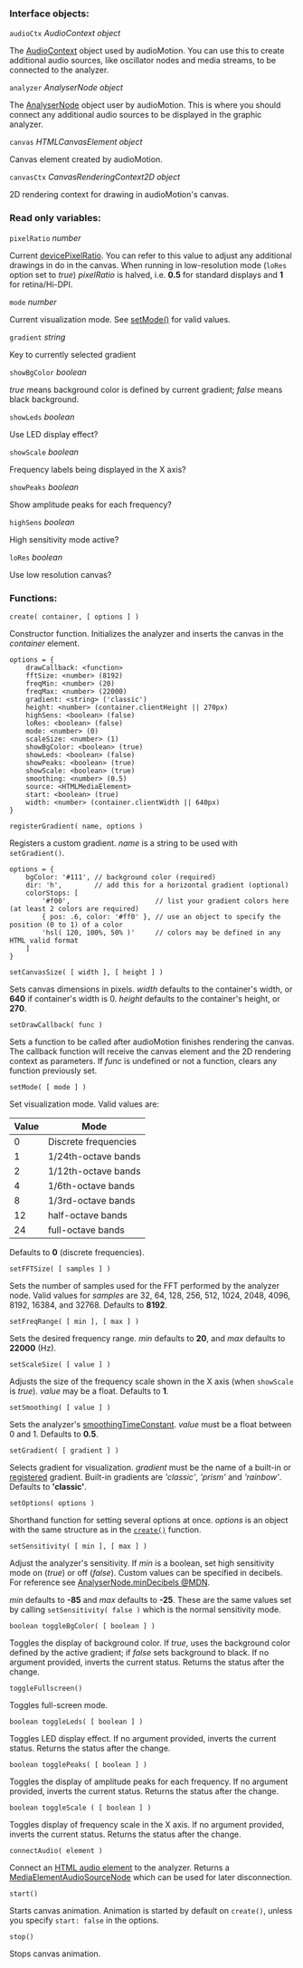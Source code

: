 ### Interface objects:

`audioCtx` *AudioContext object*

The [AudioContext](https://developer.mozilla.org/en-US/docs/Web/API/AudioContext) object used by audioMotion. You can use this to create additional audio sources, like oscillator nodes and media streams, to be connected to the analyzer.

`analyzer` *AnalyserNode object*

The [AnalyserNode](https://developer.mozilla.org/en-US/docs/Web/API/AnalyserNode) object user by audioMotion. This is where you should connect any additional audio sources to be displayed in the graphic analyzer.

`canvas` *HTMLCanvasElement object*

Canvas element created by audioMotion.

`canvasCtx` *CanvasRenderingContext2D object*

2D rendering context for drawing in audioMotion's canvas.

### Read only variables:

`pixelRatio` *number*

Current [devicePixelRatio](https://developer.mozilla.org/en-US/docs/Web/API/Window/devicePixelRatio). You can refer to this value to adjust any additional drawings in do in the canvas. When running in low-resolution mode (`loRes` option set to *true*) *pixelRatio* is halved, i.e. **0.5** for standard displays and **1** for retina/Hi-DPI.

`mode` *number*

Current visualization mode. See [setMode()](#set-mode) for valid values.

`gradient` *string*

Key to currently selected gradient

`showBgColor` *boolean*

*true* means background color is defined by current gradient; *false* means black background.

`showLeds` *boolean*

Use LED display effect?

`showScale` *boolean*

Frequency labels being displayed in the X axis?

`showPeaks` *boolean*

Show amplitude peaks for each frequency?

`highSens` *boolean*

High sensitivity mode active?

`loRes` *boolean*

Use low resolution canvas?


### Functions:

<a name="create"></a>`create( container, [ options ] )`

Constructor function. Initializes the analyzer and inserts the canvas in the *container* element.

```
options = {
	drawCallback: <function>
	fftSize: <number> (8192)
	freqMin: <number> (20)
	freqMax: <number> (22000)
	gradient: <string> ('classic')
	height: <number> (container.clientHeight || 270px)
	highSens: <boolean> (false)
	loRes: <boolean> (false)
	mode: <number> (0)
	scaleSize: <number> (1)
	showBgColor: <boolean> (true)
	showLeds: <boolean> (false)
	showPeaks: <boolean> (true)
	showScale: <boolean> (true)
	smoothing: <number> (0.5)
	source: <HTMLMediaElement>
	start: <boolean> (true)
	width: <number> (container.clientWidth || 640px)
}
```

<a name="register-gradient"></a>`registerGradient( name, options )`

Registers a custom gradient. *name* is a string to be used with `setGradient()`.

```
options = {
	bgColor: '#111', // background color (required)
	dir: 'h',        // add this for a horizontal gradient (optional)
	colorStops: [
		'#f00',                     // list your gradient colors here (at least 2 colors are required)
		{ pos: .6, color: '#ff0' }, // use an object to specify the position (0 to 1) of a color
		'hsl( 120, 100%, 50% )'     // colors may be defined in any HTML valid format
	]
}
```

`setCanvasSize( [ width ], [ height ] )`

Sets canvas dimensions in pixels. *width* defaults to the container's width, or **640** if container's width is 0. *height* defaults to the container's height, or **270**.

`setDrawCallback( func )`

Sets a function to be called after audioMotion finishes rendering the canvas. The callback function will receive the canvas element and the 2D rendering context as parameters. If *func* is undefined or not a function, clears any function previously set.

<a name="set-mode"></a>`setMode( [ mode ] )`

Set visualization mode. Valid values are:

| Value | Mode |
|-------|------|
| 0 | Discrete frequencies |
| 1 | 1/24th-octave bands |
| 2 | 1/12th-octave bands |
| 4 | 1/6th-octave bands |
| 8 | 1/3rd-octave bands |
| 12 | half-octave bands |
| 24 | full-octave bands |

Defaults to **0** (discrete frequencies).

`setFFTSize( [ samples ] )`

Sets the number of samples used for the FFT performed by the analyzer node.
Valid values for *samples* are 32, 64, 128, 256, 512, 1024, 2048, 4096, 8192, 16384, and 32768. Defaults to **8192**.

`setFreqRange( [ min ], [ max ] )`

Sets the desired frequency range. *min* defaults to **20**, and *max* defaults to **22000** (Hz).

`setScaleSize( [ value ] )`

Adjusts the size of the frequency scale shown in the X axis (when `showScale` is *true*). *value* may be a float. Defaults to **1**.

`setSmoothing( [ value ] )`

Sets the analyzer's [smoothingTimeConstant](https://developer.mozilla.org/en-US/docs/Web/API/AnalyserNode/smoothingTimeConstant). *value* must be a float between 0 and 1. Defaults to **0.5**.

`setGradient( [ gradient ] )`

Selects gradient for visualization. *gradient* must be the name of a built-in or [registered](#register-gradient) gradient. Built-in gradients are *'classic'*, *'prism'* and *'rainbow'*. Defaults to **'classic'**.

`setOptions( options )`

Shorthand function for setting several options at once. *options* is an object with the same structure as in the [`create()`](#create) function.

`setSensitivity( [ min ], [ max ] )`

Adjust the analyzer's sensitivity. If *min* is a boolean, set high sensitivity mode on (*true*) or off (*false*).
Custom values can be specified in decibels. For reference see [AnalyserNode.minDecibels @MDN](https://developer.mozilla.org/en-US/docs/Web/API/AnalyserNode/minDecibels).

*min* defaults to **-85** and *max* defaults to **-25**. These are the same values set by calling `setSensitivity( false )` which is the normal sensitivity mode.

`boolean toggleBgColor( [ boolean ] )`

Toggles the display of background color. If *true*, uses the background color defined by the active gradient; if *false* sets background to black. If no argument provided, inverts the current status. Returns the status after the change.

`toggleFullscreen()`

Toggles full-screen mode.

`boolean toggleLeds( [ boolean ] )`

Toggles LED display effect. If no argument provided, inverts the current status. Returns the status after the change.

`boolean togglePeaks( [ boolean ] )`

Toggles the display of amplitude peaks for each frequency. If no argument provided, inverts the current status. Returns the status after the change.

`boolean toggleScale ( [ boolean ] )`

Toggles display of frequency scale in the X axis. If no argument provided, inverts the current status. Returns the status after the change.

`connectAudio( element )`

Connect an [HTML audio element](https://developer.mozilla.org/en-US/docs/Web/API/HTMLAudioElement) to the analyzer.
Returns a [MediaElementAudioSourceNode](https://developer.mozilla.org/en-US/docs/Web/API/MediaElementAudioSourceNode) which can be used for later disconnection.

`start()`

Starts canvas animation. Animation is started by default on `create()`, unless you specify `start: false` in the options.

`stop()`

Stops canvas animation.
